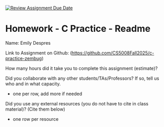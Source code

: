 [![Review Assignment Due Date](https://classroom.github.com/assets/deadline-readme-button-22041afd0340ce965d47ae6ef1cefeee28c7c493a6346c4f15d667ab976d596c.svg)](https://classroom.github.com/a/CbzfTysD)
# Homework - C Practice - Readme

Name: Emily Despres

Link to Assignment on Github: (https://github.com/CS5008Fall2025/c-practice-zembug)

How many hours did it take you to complete this assignment (estimate)? 

Did you collaborate with any other students/TAs/Professors? If so, tell us who and in what capacity.  
- one per row, add more if needed

Did you use any external resources (you do not have to cite in class material)? (Cite them below)  
- one row per resource

